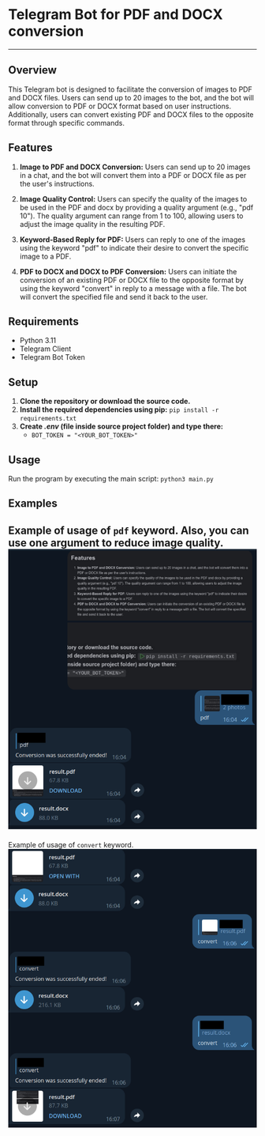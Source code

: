 # Telegram Bot for PDF and DOCX conversion

---

## Overview
This Telegram bot is designed to facilitate the conversion of images to PDF and DOCX files. Users can send up to 20 images to the bot, and the bot will allow conversion to PDF or DOCX format based on user instructions. Additionally, users can convert existing PDF and DOCX files to the opposite format through specific commands.

## Features

1. **Image to PDF and DOCX Conversion:**
   Users can send up to 20 images in a chat, and the bot will convert them into a PDF or DOCX file as per the user's instructions.

2. **Image Quality Control:**
   Users can specify the quality of the images to be used in the PDF and docx by providing a quality argument (e.g., "pdf 10"). The quality argument can range from 1 to 100, allowing users to adjust the image quality in the resulting PDF.

3. **Keyword-Based Reply for PDF:**
   Users can reply to one of the images using the keyword "pdf" to indicate their desire to convert the specific image to a PDF.

4. **PDF to DOCX and DOCX to PDF Conversion:**
   Users can initiate the conversion of an existing PDF or DOCX file to the opposite format by using the keyword "convert" in reply to a message with a file. The bot will convert the specified file and send it back to the user.

## Requirements
- Python 3.11
- Telegram Client
- Telegram Bot Token

## Setup
1. **Clone the repository or download the source code.**
2. **Install the required dependencies using pip:** ```pip install -r requirements.txt```
3. **Create *.env* (file inside source project folder) and type there:**
   - ```BOT_TOKEN = "<YOUR_BOT_TOKEN>"```

## Usage
Run the program by executing the main script: ```python3 main.py```

## Examples

Example of usage of `pdf` keyword. Also, you can use one argument to reduce image quality.
![pdf_keyword_example.png](examples/pdf_keyword_example.png)
---
Example of usage of `convert` keyword.
![convert_keyword_example.png](examples/convert_keyword_example.png)